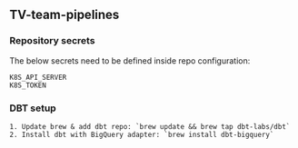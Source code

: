 ## TV-team-pipelines

### Repository secrets
    
The below secrets need to be defined inside repo configuration:

    K8S_API_SERVER
    K8S_TOKEN

### DBT setup
	1. Update brew & add dbt repo: `brew update && brew tap dbt-labs/dbt`
    2. Install dbt with BigQuery adapter: `brew install dbt-bigquery`

